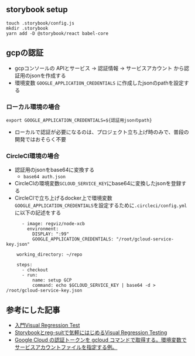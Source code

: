 ## storybook setup

```
touch .storybook/config.js
mkdir .storybook
yarn add -D @storybook/react babel-core
```

## gcpの認証

- gcpコンソールの APIとサービス -> 認証情報 -> サービスアカウント から認証用のjsonを作成する
- 環境変数 `GOOGLE_APPLICATION_CREDENTIALS` に作成したjsonのpathを設定する

### ローカル環境の場合

```
export GOOGLE_APPLICATION_CREDENTIALS=${認証用jsonのpath}
```

- ローカルで認証が必要になるのは、プロジェクト立ち上げ時のみで、普段の開発ではおそらく不要

### CircleCI環境の場合

- 認証用のjsonをbase64に変換する
  - `base64 auth.json`
- CircleCIの環境変数`GCLOUD_SERVICE_KEY`にbase64に変換したjsonを登録する
- CircleCIで立ち上げるdocker上で環境変数`GOOGLE_APPLICATION_CREDENTIALS`を設定するために`.circleci/config.yml`に以下の記述をする

```
      - image: regviz/node-xcb
        environment:
          DISPLAY: ":99"
          GOOGLE_APPLICATION_CREDENTIALS: "/root/gcloud-service-key.json"

    working_directory: ~/repo

    steps:
      - checkout
      - run:
          name: setup GCP
          command: echo $GCLOUD_SERVICE_KEY | base64 -d > /root/gcloud-service-key.json
```

## 参考にした記事

- [入門Visual Regression Test](https://qiita.com/kahirokunn/items/a0474e15de92033bbb1f#install)
- [Storybookとreg-suitで気軽にはじめるVisual Regression Testing](https://blog.wadackel.me/2018/storybook-chrome-screenshot-with-reg-viz/)
- [Google Cloud の認証トークンを gcloud コマンドで取得する。環境変数でサービスアカウントファイルを指定する例。](https://qiita.com/YumaInaura/items/ae7c20ba6def8245b522)